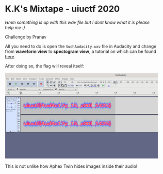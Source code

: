 # K.K's Mixtape - uiuctf 2020

_Hmm something is up with this wav file but I dont know what it is please help me :)_

Challenge by Pranav

All you need to do is open the `SuchAudacity.wav` file in Audacity and change
from **waveform view** to **spectogram view**, a tutorial on which can be found
[here](https://manual.audacityteam.org/man/spectrogram_view.html).

After doing so, the flag will reveal itself:

![suchaudacity.png](suchaudacity.png)

This is not unlike how Aphex Twin hides images inside their audio!
